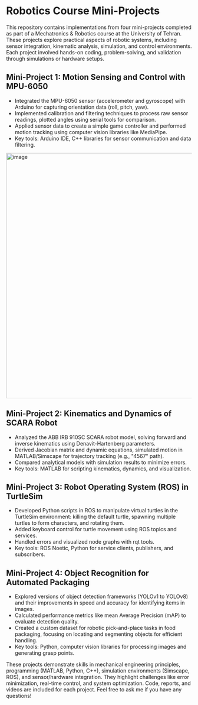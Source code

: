 # Robotics Course Mini-Projects

This repository contains implementations from four mini-projects completed as part of a Mechatronics & Robotics course at the University of Tehran. These projects explore practical aspects of robotic systems, including sensor integration, kinematic analysis, simulation, and control environments. Each project involved hands-on coding, problem-solving, and validation through simulations or hardware setups.

## Mini-Project 1: Motion Sensing and Control with MPU-6050
- Integrated the MPU-6050 sensor (accelerometer and gyroscope) with Arduino for capturing orientation data (roll, pitch, yaw).
- Implemented calibration and filtering techniques to process raw sensor readings, plotted angles using serial tools for comparison.
- Applied sensor data to create a simple game controller and performed motion tracking using computer vision libraries like MediaPipe.
- Key tools: Arduino IDE, C++ libraries for sensor communication and data filtering.
<img width="546" height="664" alt="image" src="https://github.com/user-attachments/assets/0a1020d4-843d-4d1a-aca5-20a5cb2dec12" />

## Mini-Project 2: Kinematics and Dynamics of SCARA Robot
- Analyzed the ABB IRB 910SC SCARA robot model, solving forward and inverse kinematics using Denavit-Hartenberg parameters.
- Derived Jacobian matrix and dynamic equations, simulated motion in MATLAB/Simscape for trajectory tracking (e.g., "4567" path).
- Compared analytical models with simulation results to minimize errors.
- Key tools: MATLAB for scripting kinematics, dynamics, and visualization.

## Mini-Project 3: Robot Operating System (ROS) in TurtleSim
- Developed Python scripts in ROS to manipulate virtual turtles in the TurtleSim environment: killing the default turtle, spawning multiple turtles to form characters, and rotating them.
- Added keyboard control for turtle movement using ROS topics and services.
- Handled errors and visualized node graphs with rqt tools.
- Key tools: ROS Noetic, Python for service clients, publishers, and subscribers.

## Mini-Project 4: Object Recognition for Automated Packaging
- Explored versions of object detection frameworks (YOLOv1 to YOLOv8) and their improvements in speed and accuracy for identifying items in images.
- Calculated performance metrics like mean Average Precision (mAP) to evaluate detection quality.
- Created a custom dataset for robotic pick-and-place tasks in food packaging, focusing on locating and segmenting objects for efficient handling.
- Key tools: Python, computer vision libraries for processing images and generating grasp points.

These projects demonstrate skills in mechanical engineering principles, programming (MATLAB, Python, C++), simulation environments (Simscape, ROS), and sensor/hardware integration. They highlight challenges like error minimization, real-time control, and system optimization. Code, reports, and videos are included for each project. Feel free to ask me if you have any questions!
